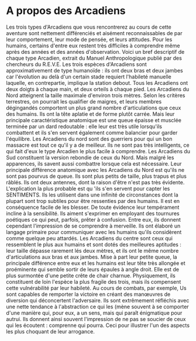 # A propos des Arcadiens 
Les trois types d'Arcadiens que vous rencontrerez au cours de cette aventure sont nettement différenciés et aisément reconnaissables de par leur comportement, leur mode de pensée, et leurs attitudes. Pour les humains, certains d'entre eux restent très difficiles à comprendre même après des années et des années d'observation. Voici un bref descriptif de chaque type Arcadien, extrait du Manuel Anthropologique publié par des chercheurs du R.E.V.E. Les trois espèces d'Arcadiens sont approximativement de type humanoïde : ils ont deux bras et deux jambes car l'évolution au delà d'un certain stade requiert l'habileté manuelle laquelle, en contrepartie, implique la station debout. Tous les Arcadiens ont deux doigts à chaque main, et deux orteils à chaque pied. Les Arcadiens du Nord atteignent la taille maximale d'environ trois mètres. Selon les critères terrestres, on pourrait les qualifier de maigres, et leurs membres dégingandés comportent un plus grand nombre d'articulations que ceux des humains. Ils ont la tête aplatie et de forme plutôt carrée. Mais leur principale caractéristique anatomique est une queue épaisse et musclée terminée par un dard redoutable : elle leur est très utile lorsqu'ils combattent et ils s'en servent également comme balancier pour garder l'équilibre. Les Arcadiens du nord sont des guerriers pour qui un bon massacre est tout ce qu'il y a de meilleur. Ils ne sont pas très intelligents, ce qui fait d'eux le type Arcadien le plus facile à comprendre. Les Arcadiens du Sud constituent la version rebondie de ceux du Nord. Mais malgré les apparences, ils savent aussi combattre lorsque cela est nécessaire. Leur principale différence anatomique avec les Arcadiens du Nord est qu'ils ne sont pas pourvus de queue. Ils sont plus petits de taille, plus trapus et plus râblés. Ils ont deux antennes, dont la raison d'être n'est pas très évidente. L'explication la plus probable est qu 'ils s'en servent pour capter les SENTIMENTS. Ils les utilisent dans une infinité de circonstances dont la plupart sont trop subtiles pour être ressenties par des humains. Il est en conséquence facile de les blesser. De toute évidence leur tempérament incline à la sensibilité. Ils aiment s'exprimer en employant des tournures poétiques ce qui peut, parfois, prêter à confusion. Entre eux, ils donnent cependant l'impression de se comprendre à merveille. Ils ont élaboré un langage primaire pour communiquer avec les humains qu'ils considèrent comme quelque peu attardés. Les Arcadiens du centre sont ceux qui ressemblent le plus aux humains et sont dotés des meilleures aptitudes : leur taille dépasse rarement lés deux mètres, et ils ont le même nombre d'articulations aux bras et aux jambes. Mise à part leur petite queue, la principale différence entre eux et les humains est leur tête très allongée et proéminente qui semble sortir de leurs épaules à angle droit. Elle est de plus surmontée d'une petite crête de chair charnue. Physiquement, ils constituent de loin l'espèce la plus fragile des trois, mais ils compensent cette vulnérabilité par leur habileté. Au cours de combats, par exemple, Us sont capables de remporter la victoire en créant des manœuvres de diversion qui déconcertent l'adversaire. Ils sont extrêmement réfléchis avec une nette tendance à l'abstraction ce qui les (mène souvent à se comporter d'une manière qui, pour eux, a un sens, mais qui paraît énigmatique pour autrui. Ils donnent ainsi souvent l'impression de ne pas se soucier de ceux qui les écoutent : comprenne qui pourra. Ceci pour illustrer l'un des aspects les plus choquant de leur arrogance.
